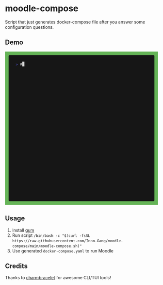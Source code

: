 # moodle-compose
Script that just generates docker-compose file after you answer some
configuration questions.

## Demo
<picture>
  <source media="(prefers-color-scheme: dark)" srcset="./demo.gif">
  <source media="(prefers-color-scheme: light)" srcset="./demo.gif">
  <img width="1400" alt="Demo of the moodle-compose.sh script" src="./demo.gif">
</picture>

## Usage
1. Install [gum](https://github.com/charmbracelet/gum#installation)
2. Run script `/bin/bash -c "$(curl -fsSL https://raw.githubusercontent.com/Inno-Gang/moodle-compose/main/moodle-compose.sh)"`
3. Use generated `docker-compose.yaml` to run Moodle

## Credits
Thanks to [charmbracelet](https://github.com/charmbracelet)
for awesome CLI/TUI tools!
